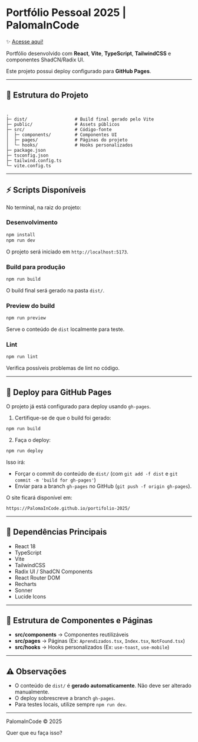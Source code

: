 # Portfólio Pessoal 2025 | PalomaInCode
✨ [Acesse aqui!](https://palomaincode.github.io/portifolio-2025/)

Portfólio desenvolvido com **React**, **Vite**, **TypeScript**, **TailwindCSS** e componentes ShadCN/Radix UI.

Este projeto possui deploy configurado para **GitHub Pages**.

---

## 🌳 Estrutura do Projeto

```

.
├─ dist/                  # Build final gerado pelo Vite
├─ public/                # Assets públicos
├─ src/                   # Código-fonte
│  ├─ components/         # Componentes UI
│  ├─ pages/              # Páginas do projeto
│  └─ hooks/              # Hooks personalizados
├─ package.json
├─ tsconfig.json
├─ tailwind.config.ts
└─ vite.config.ts

````

---

## ⚡ Scripts Disponíveis

No terminal, na raiz do projeto:

### Desenvolvimento

```bash
npm install
npm run dev
````

O projeto será iniciado em `http://localhost:5173`.

### Build para produção

```bash
npm run build
```

O build final será gerado na pasta `dist/`.

### Preview do build

```bash
npm run preview
```

Serve o conteúdo de `dist` localmente para teste.

### Lint

```bash
npm run lint
```

Verifica possíveis problemas de lint no código.

---

## 🚀 Deploy para GitHub Pages

O projeto já está configurado para deploy usando `gh-pages`.

1. Certifique-se de que o build foi gerado:

```bash
npm run build
```

2. Faça o deploy:

```bash
npm run deploy
```

Isso irá:

* Forçar o commit do conteúdo de `dist/` (com `git add -f dist` e `git commit -m 'build for gh-pages'`)
* Enviar para a branch `gh-pages` no GitHub (`git push -f origin gh-pages`).

O site ficará disponível em:

```
https://PalomaInCode.github.io/portifolio-2025/
```

---

## 🧩 Dependências Principais

* React 18
* TypeScript
* Vite
* TailwindCSS
* Radix UI / ShadCN Components
* React Router DOM
* Recharts
* Sonner
* Lucide Icons

---

## 📂 Estrutura de Componentes e Páginas

* **src/components** → Componentes reutilizáveis
* **src/pages** → Páginas (Ex: `Aprendizados.tsx`, `Index.tsx`, `NotFound.tsx`)
* **src/hooks** → Hooks personalizados (Ex: `use-toast`, `use-mobile`)

---

## ⚠️ Observações

* O conteúdo de `dist/` é **gerado automaticamente**. Não deve ser alterado manualmente.
* O deploy sobrescreve a branch `gh-pages`.
* Para testes locais, utilize sempre `npm run dev`.

---

PalomaInCode © 2025

Quer que eu faça isso?
```
